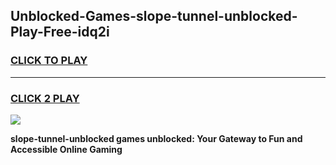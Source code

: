 
## Unblocked-Games-slope-tunnel-unblocked-Play-Free-idq2i
<h3>
<a href="https://premium76.site?title=slope-tunnel-unblocked&ref=21A">CLICK TO PLAY</a></h3>
<hr>

<h3>
<a href="https://premium76.site?title=slope-tunnel-unblocked&ref=21A">CLICK 2 PLAY</a>
  
</h3>

<a href="https://premium76.site?title=slope-tunnel-unblocked&ref=21A"><img src="https://clearcache.store/games.png"></a>


**slope-tunnel-unblocked games unblocked: Your Gateway to Fun and Accessible Online Gaming**

